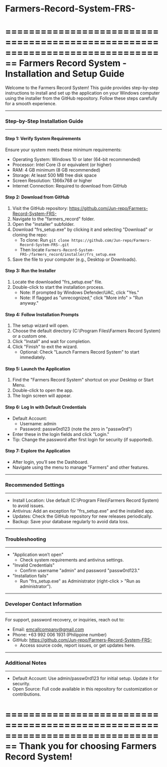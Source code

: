 # Farmers-Record-System-FRS-
================================================================================
          Farmers Record System - Installation and Setup Guide
================================================================================

Welcome to the Farmers Record System! This guide provides step-by-step instructions 
to install and set up the application on your Windows computer using the installer 
from the GitHub repository. Follow these steps carefully for a smooth experience.

--------------------------------------------------------------------------------
### Step-by-Step Installation Guide
--------------------------------------------------------------------------------

#### Step 1: Verify System Requirements
Ensure your system meets these minimum requirements:
  * Operating System: Windows 10 or later (64-bit recommended)
  * Processor: Intel Core i3 or equivalent (or higher)
  * RAM: 4 GB minimum (8 GB recommended)
  * Storage: At least 500 MB free disk space
  * Screen Resolution: 1366x768 or higher
  * Internet Connection: Required to download from GitHub

#### Step 2: Download from GitHub
  1. Visit the GitHub repository: https://github.com/Jun-repo/Farmers-Record-System-FRS-
  2. Navigate to the "farmers_record" folder.
  3. Open the "installer" subfolder.
  4. Download "frs_setup.exe" by clicking it and selecting "Download" or cloning the repo:
     - To clone: Run `git clone https://github.com/Jun-repo/Farmers-Record-System-FRS-.git`
     - Then locate `Farmers-Record-System-FRS-/farmers_record/installer/frs_setup.exe`
  5. Save the file to your computer (e.g., Desktop or Downloads).

#### Step 3: Run the Installer
  1. Locate the downloaded "frs_setup.exe" file.
  2. Double-click to start the installation process.
     - Note: If prompted by Windows Defender/UAC, click "Yes."
     - Note: If flagged as "unrecognized," click "More info" > "Run anyway."

#### Step 4: Follow Installation Prompts
  1. The setup wizard will open.
  2. Choose the default directory (C:\Program Files\Farmers Record System) or a custom one.
  3. Click "Install" and wait for completion.
  4. Click "Finish" to exit the wizard.
     - Optional: Check "Launch Farmers Record System" to start immediately.

#### Step 5: Launch the Application
  1. Find the "Farmers Record System" shortcut on your Desktop or Start Menu.
  2. Double-click to open the app.
  3. The login screen will appear.

#### Step 6: Log In with Default Credentials
  * Default Account:
    - Username: admin
    - Password: passw0rd123 (note the zero in "passw0rd")
  * Enter these in the login fields and click "Login."
  * Tip: Change the password after first login for security (if supported).

#### Step 7: Explore the Application
  - After login, you’ll see the Dashboard.
  - Navigate using the menu to manage "Farmers" and other features.

--------------------------------------------------------------------------------
### Recommended Settings
--------------------------------------------------------------------------------
  * Install Location: Use default (C:\Program Files\Farmers Record System) to avoid issues.
  * Antivirus: Add an exception for "frs_setup.exe" and the installed app.
  * Updates: Check the GitHub repository for new releases periodically.
  * Backup: Save your database regularly to avoid data loss.

--------------------------------------------------------------------------------
### Troubleshooting
--------------------------------------------------------------------------------
  * "Application won’t open"
    - Check system requirements and antivirus settings.
  * "Invalid Credentials"
    - Confirm username "admin" and password "passw0rd123."
  * "Installation fails"
    - Run "frs_setup.exe" as Administrator (right-click > "Run as administrator").

--------------------------------------------------------------------------------
### Developer Contact Information
--------------------------------------------------------------------------------
For support, password recovery, or inquiries, reach out to:
  * Email: emcallcompany@gmail.com
  * Phone: +63 992 006 1931 (Philippine number)
  * GitHub: https://github.com/Jun-repo/Farmers-Record-System-FRS-
    - Access source code, report issues, or get updates here.

--------------------------------------------------------------------------------
### Additional Notes
--------------------------------------------------------------------------------
  * Default Account: Use admin/passw0rd123 for initial setup. Update it for security.
  * Open Source: Full code available in this repository for customization or contributions.

================================================================================
Thank you for choosing Farmers Record System!
================================================================================

